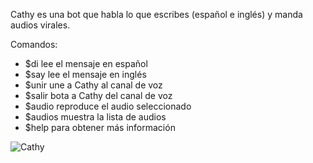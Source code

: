 Cathy es una bot que habla lo que escribes (español e inglés) y manda audios virales.

Comandos:
- $di lee el mensaje en español
- $say lee el mensaje en inglés
- $unir une a Cathy al canal de voz
- $salir bota a Cathy del canal de voz
- $audio reproduce el audio seleccionado
- $audios muestra la lista de audios
- $help para obtener más información

![Cathy](https://user-images.githubusercontent.com/78442505/164916726-43c9f218-acbe-4336-9da6-17f85e0f8536.png)
